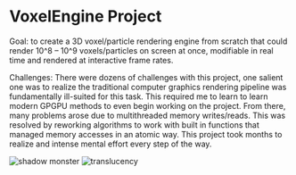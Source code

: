 # VoxelEngine Project
Goal: to create a 3D voxel/particle rendering engine from scratch that could render 10^8 – 10^9 voxels/particles on screen at once, modifiable in real time and rendered at interactive frame rates.

Challenges: There were dozens of challenges with this project, one salient one was to realize the traditional computer graphics rendering pipeline was fundamentally ill-suited for this task. This required me to learn to learn modern GPGPU methods to even begin working on the project. From there, many problems arose due to multithreaded memory writes/reads. This was  resolved by reworking algorithms to work with built in functions that managed memory accesses in an atomic way. 
This project took months to realize and intense mental effort every step of the way. 

![shadow monster](https://user-images.githubusercontent.com/22987416/116649695-c09f7000-a934-11eb-90d1-530c237701cf.jpg)
![translucency](https://user-images.githubusercontent.com/22987416/116649717-cb5a0500-a934-11eb-9152-ac3549806f96.jpg)
